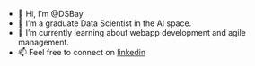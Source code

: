 - 👋 Hi, I’m @DSBay
- 👀 I’m a graduate Data Scientist in the AI space.
- 🌱 I’m currently learning about webapp development and agile management.
- 📫 Feel free to connect on [linkedin](www.linkedin.com/in/sbay98)

<!---
DSBay/DSBay is a ✨ special ✨ repository because its `README.md` (this file) appears on your GitHub profile.
You can click the Preview link to take a look at your changes.
--->
